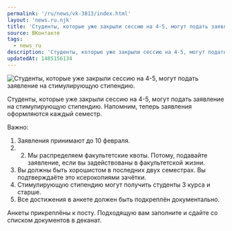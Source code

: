 ```yaml
---
permalink: '/ru/news/vk-3813/index.html'
layout: 'news.ru.njk'
title: 'Студенты, которые уже закрыли сессию на 4-5, могут подать заявление на стимулирующую стипендию.'
source: ВКонтакте
tags:
  - news_ru
description: 'Студенты, которые уже закрыли сессию на 4-5, могут подать заявление на стимулирующую стипендию.'
updatedAt: 1485156134
---
```

![Студенты, которые уже закрыли сессию на 4-5, могут подать заявление на стимулирующую стипендию.](https://sun9-44.userapi.com/impf/ZPkjex34Txfj_HOCPcRaFrTaZrMbPmxmOll1Og/4gKyy4Z72gQ.jpg?size=1280x720&quality=96&proxy=1&sign=b4a26b7efb58c236fadfad1a6f94625c&c_uniq_tag=WMBsSeYpYjbXK7binpiuB54GMQIkMRzATfx9NRJwcJI&type=album)

Студенты, которые уже закрыли сессию на 4-5, могут подать заявление на стимулирующую стипендию. Напомним, теперь заявления оформляются каждый семестр.

Важно:
1. Заявления принимают до 10 февраля.
2. 2. Мы распределяем факультетские квоты. Потому, подавайте заявление, если вы задействованы в факультетской жизни.
3. Вы должны быть хорошистом в последних двух семестрах. Вы подтверждаёте это ксерокопиями зачётки.
4. Стимулирующую стипендию могут получить студенты 3 курса и старше.
5. Все достижения в анкете должен быть подкреплён документально.

Анкеты прикреплёны к посту. Подходящую вам заполните и сдайте со списком документов в деканат.
